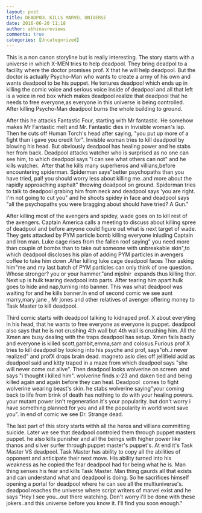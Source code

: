 ```yaml
---
layout: post
title: DEADPOOL KILLS MARVEL UNIVERSE
date: 2016-06-20 11:18
author: abhinavreviews
comments: true
categories: [Uncategorized]
---
```

This is a non canon storyline but is really interesting. The story starts with a universe in which X-MEN tries to help deadpool. They bring deadpol to a facility where the doctor promises prof. X that he will help deadpool. But the doctor is actually Psycho-Man who wants to create a army of his own and wants deadpool to be his puppet. He tortures deadpool which ends up in killing the comic voice and serious voice inside of deadpool and all that left is a voice in red box which makes deadpool realize that deadpool that he needs to free everyone,as everyone in this universe is being controlled. After killing Psycho-Man deadpool burns the whole building to ground.

After this he attacks Fantastic Four, starting with Mr fantastic. He somehow makes Mr Fantastic melt and Mr. Fantastic dies in Invisible woman's lap. Then he cuts off Human Torch's head after saying, "you put up more of a fight than i gave you credit for". Invisble woman tries to kill deadpool by blowing his head. But obviously deadpool has healing power and he stabs her from back. Deadpool attacks watcher who is surprised as no one can see him, to which deadpool says "i can see what others can not" and he kills watcher.  After that he kills many superheros and villians,before encountering spiderman. Spiderman says"better psychopaths than you have tried, pal! you should worry less about killing me..and more about the rapidly approaching asphalt" throwing deadpool on ground. Spiderman tries to talk to deadpool grabing him from neck and deadpool says 'you are right. I'm not going to cut you" and he shoots spidey in face and deadpool says "all the psychopaths you were bragging about should have tried? A Gun."

After killing most of the avengers and spidey, wade goes on to kill rest of the avengers. Captain America calls a meeting to discuss about killing spree of deadpool and before anyone could figure out what is next target of wade. They gets attacked by PYM particle bomb killing everyone inluding Captain and Iron man. Luke cage rises from the fallen roof saying" you need more than couple of bombs than to take out someone with unbreakable skin",to which deadpool discloses his plan of adding PYM particles in avengers coffee to take him down .After killing luke cage deadpool faces Thor asking him"me and my last batch of PYM particles can only think of one question. Whose stronger? you or your hammer."and mjolnir  expands thus killing thor. Next up is hulk tearing deadpool into parts. After tearing him apart hulk goes to hide and nap,turning into banner. This was what deadpool was waiting for and he kills banner.In end of second comic we see aunt marry,mary jane , Mr jones and other relatives of avenger offering money to Task Master to kill deadpool.

Third comic starts with deadpool talking to kidnaped prof. X about everyting in his head, that he wants to free everyone as everyone is puppet. deadpool also says that he is not crushing 4th wall but 4th wall is crushing him. All the Xmen are busy dealing with the traps deadpool has setup. Xmen fails badly and everyone is killed scott,gambit,emma,sam and colosus.Furious prof X tries to kill deadpool by looking into his psyche and prof, says"oh..i never realized" and profX drops brain dead. magneto aslo dies off jellifield acid as deadpool said and kitty traped in a maze from which deadpool says "she will never come out alive". Then deadpool looks wolverine on screen  and says "i thought i killed him". wolverine finds x-23 and daken tied and being killed again and again before they can heal. Deadpool  comes to fight wolverine wearing beast's skin. he stabs wolverine saying"your coming back to life from brink of death has nothing to do with your healing powers. your mutant power isn't regeneration.it's your popularity. but don't worry i have something planned for you and all the popularity in world wont save you". in end of comic we see Dr. Strange dead.

The last part of this story starts withh all the heros and villians committing suicide. Later we see that deadpool controled them through puppet masters puppet. he also kills punisher and all the beings with higher power like thanos and silver surfer through puppet master's puppet's. At end it's Task Master VS deadpool. Task Master has ability to copy all the abilities of opponent and anticipate their next move. His ability turned into his weakness as he copied the fear deadpool had for being what he is. Man thing senses his fear and kills Task Master. Man thing gaurds all that exists and can understand what and deadpool is doing. So he sacrifices himself opening a portal for deadpool where he can see all the multiuniverse's. deadpool reaches the universe where script writers of marvel exist and he says "Hey I see you...out there watching. Don't worry i'll be done with these jokers..and this universe before you know it. I'll find you soon enough."
